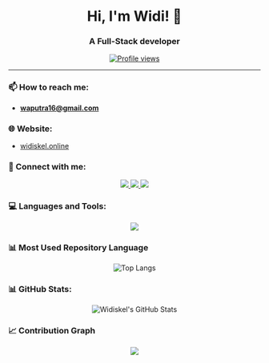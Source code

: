 <h1 align="center">Hi, I'm Widi! 👋</h1>
<h3 align="center">A Full-Stack developer</h3>

<p align="center">
  <a href="https://github.com/widiskel"><img src="https://komarev.com/ghpvc/?username=widiskel&style=for-the-badge&abbreviated=true&color=blue" alt="Profile views"/></a>
</p>

---

### 📫 How to reach me:
- **waputra16@gmail.com**

### 🌐 Website:
- <a href="https://widiskel.online" target="_blank">widiskel.online</a>

### 🤝 Connect with me:
<p align="center">
  <a href="https://www.linkedin.com/in/widianto-eka-saputro-5b7a3b168/" target="_blank">
    <img src="https://skillicons.dev/icons?i=linkedin"/>
  </a>
  
  <a href="https://instagram.com/widiskelington" target="_blank">
    <img src="https://skillicons.dev/icons?i=instagram"/>
  </a>
  
  <a href="https://x.com/widiskel" target="_blank">
    <img src="https://skillicons.dev/icons?i=twitter"/>
  </a>
</p>

### 💻 Languages and Tools:
<p align="center">
  <a href="https://skillicons.dev">
    <img src="https://skillicons.dev/icons?i=git,github,githubactions,docker,linux,dart,flutter,kotlin,firebase,css,html,java,jquery,laravel,mysql,postgres,mongodb,sqlite,nodejs,ts,vue,react,nextjs,rust,solidity,tensorflow,opencv,php,tailwind,postman,spring," />
  </a>
</p>

### 📊 Most Used Repository Language
<p align="center">
  <img src="https://github-readme-stats.vercel.app/api/top-langs/?username=widiskel&theme=tokyonight&layout=pie" alt="Top Langs"/>
</p>

### 📊 GitHub Stats:
<p align="center">
  <img src="https://github-readme-stats.vercel.app/api?username=widiskel&show_icons=true&include_all_commits=true&hide_rank=false&rank_icon=github&theme=tokyonight" alt="Widiskel's GitHub Stats"/>
</p>

### 📈 Contribution Graph
<p align="center">
  <img src="https://github-readme-activity-graph.vercel.app/graph?username=widiskel&theme=github-dark&hide_border=true" />
</p>


